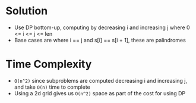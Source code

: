 # Solution
- Use DP bottom-up, computing by decreasing i and increasing j where 0 <= i <= j <= len
- Base cases are where i == j and s[i] == s[i + 1], these are palindromes

# Time Complexity
- `O(n^2)` since subproblems are computed decreasing i and increasing j, and take `O(n)` time to complete
- Using a 2d grid gives us `O(n^2)` space as part of the cost for using DP